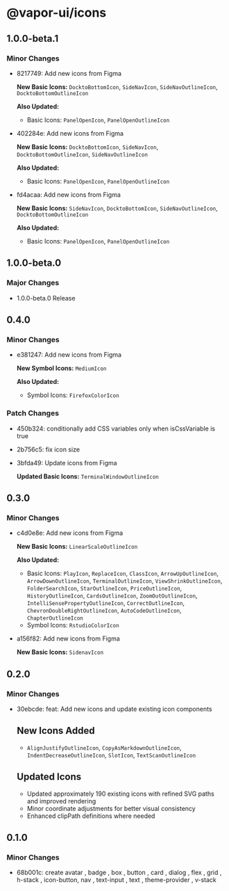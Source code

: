 # @vapor-ui/icons

## 1.0.0-beta.1

### Minor Changes

- 8217749: Add new icons from Figma

    **New Basic Icons:** `DocktoBottomIcon`, `SideNavIcon`, `SideNavOutlineIcon`, `DocktoBottomOutlineIcon`

    **Also Updated:**
    - Basic Icons: `PanelOpenIcon`, `PanelOpenOutlineIcon`

- 402284e: Add new icons from Figma

    **New Basic Icons:** `DocktoBottomIcon`, `SideNavIcon`, `DocktoBottomOutlineIcon`, `SideNavOutlineIcon`

    **Also Updated:**
    - Basic Icons: `PanelOpenIcon`, `PanelOpenOutlineIcon`

- fd4acaa: Add new icons from Figma

    **New Basic Icons:** `SideNavIcon`, `DocktoBottomIcon`, `SideNavOutlineIcon`, `DocktoBottomOutlineIcon`

    **Also Updated:**
    - Basic Icons: `PanelOpenIcon`, `PanelOpenOutlineIcon`

## 1.0.0-beta.0

### Major Changes

- 1.0.0-beta.0 Release

## 0.4.0

### Minor Changes

- e381247: Add new icons from Figma

    **New Symbol Icons:** `MediumIcon`

    **Also Updated:**
    - Symbol Icons: `FirefoxColorIcon`

### Patch Changes

- 450b324: conditionally add CSS variables only when isCssVariable is true
- 2b756c5: fix icon size
- 3bfda49: Update icons from Figma

    **Updated Basic Icons:** `TerminalWindowOutlineIcon`

## 0.3.0

### Minor Changes

- c4d0e8e: Add new icons from Figma

    **New Basic Icons:** `LinearScaleOutlineIcon`

    **Also Updated:**
    - Basic Icons: `PlayIcon`, `ReplaceIcon`, `ClassIcon`, `ArrowUpOutlineIcon`, `ArrowDownOutlineIcon`, `TerminalOutlineIcon`, `ViewShrinkOutlineIcon`, `FolderSearchIcon`, `StarOutlineIcon`, `PriceOutlineIcon`, `HistoryOutlineIcon`, `CardsOutlineIcon`, `ZoomOutOutlineIcon`, `IntelliSensePropertyOutlineIcon`, `CorrectOutlineIcon`, `ChevronDoubleRightOutlineIcon`, `AutoCodeOutlineIcon`, `ChapterOutlineIcon`
    - Symbol Icons: `RstudioColorIcon`

- a156f82: Add new icons from Figma

    **New Basic Icons:** `SidenavIcon`

## 0.2.0

### Minor Changes

- 30ebcde: feat: Add new icons and update existing icon components

    ## New Icons Added
    - `AlignJustifyOutlineIcon`, `CopyAsMarkdownOutlineIcon`, `IndentDecreaseOutlineIcon`, `SlotIcon`, `TextScanOutlineIcon`

    ## Updated Icons
    - Updated approximately 190 existing icons with refined SVG paths and improved rendering
    - Minor coordinate adjustments for better visual consistency
    - Enhanced clipPath definitions where needed

## 0.1.0

### Minor Changes

- 68b001c: create avatar , badge , box , button , card , dialog , flex , grid , h-stack , icon-button, nav , text-input , text , theme-provider , v-stack
